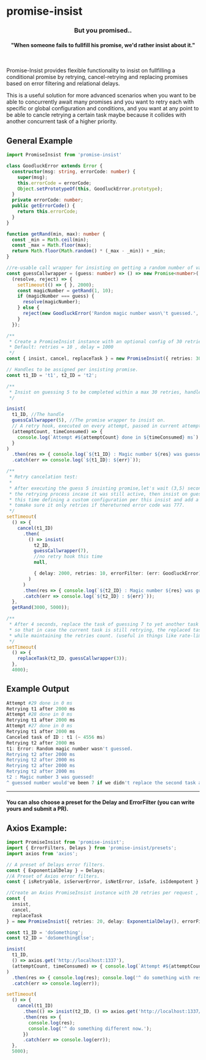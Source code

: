 # promise-insist

  <h3 align="center">But you promised..</h3>
  <h4 align="center">"When someone fails to fullfill his promise, we'd rather insist about it."</h3>
 <br/>

Promise-Insist provides flexible functionality to insist on fullfilling a conditional promise by retrying, cancel-retrying and replacing promises based on error filtering and relational delays.

This is a useful solution for more advanced scenarios when you want to be able to concurrently await many promises and you want to retry each with specific or global configuration and conditions, and you want at any point to be able to cancle retrying a certain task maybe because it collides with another concurrent task of a higher priority.

## General Example
```typescript
import PromiseInsist from 'promise-insist'

class GoodluckError extends Error {
  constructor(msg: string, errorCode: number) {
    super(msg);
    this.errorCode = errorCode;
    Object.setPrototypeOf(this, GoodluckError.prototype);
  }
  private errorCode: number;
  public getErrorCode() {
    return this.errorCode;
  }
}

function getRand(min, max): number {
  const _min = Math.ceil(min);
  const _max = Math.floor(max);
  return Math.floor(Math.random() * (_max - _min)) + _min;
}

//re-usable call wrapper for insisting on getting a random number of value 5
const guessCallwrapper = (guess: number) => () => new Promise<number>(
  (resolve, reject) => {
    setTimeout(() => { }, 2000);
    const magicNumber = getRand(1, 10);
    if (magicNumber === guess) {
      resolve(magicNumber);
    } else {
      reject(new GoodluckError('Random magic number wasn\'t guessed.', 777));
    }
  });

/**
 * Create a PromiseInsist instance with an optional config of 30 retries and a static delay of 2000.
 * Default: retries = 10 , delay = 1000
 */
const { insist, cancel, replaceTask } = new PromiseInsist({ retries: 30, delay: 2000 });

// Handles to be assigned per insisting promise.
const t1_ID = 't1', t2_ID = 't2';

/**
 * Insist on guessing 5 to be completed within a max 30 retries, handle error if it still fails after that..
 */

insist(
  t1_ID, //The handle
  guessCallwrapper(5), //The promise wrapper to insist on.
  // A retry hook, executed on every attempt, passed in current attempt count and time consumed by the last retry
  (attemptCount, timeConsumed) => {
    console.log(`Attempt #${attemptCount} done in ${timeConsumed} ms`);
  }
)
  .then(res => { console.log(`${t1_ID} : Magic number ${res} was guessed!`); })
  .catch(err => console.log(`${t1_ID}: ${err}`));

/**
 * Retry cancelation test:
 *
 * After executing the guess 5 insisting promise,let's wait (3,5) seconds, then cancel
 * the retrying process incase it was still active, then insist on guessing another number: 7
 * this time defining a custom configuration per this insist and add a whitelisting error filter
 * tomake sure it only retries if thereturned error code was 777.
 */
setTimeout(
  () => {
    cancel(t1_ID)
      .then(
        () => insist(
          t2_ID,
          guessCallwrapper(7),
          //no retry hook this time
          null,

          { delay: 2000, retries: 10, errorFilter: (err: GoodluckError) => err.getErrorCode() === 777 }
        )
      )
      .then(res => { console.log(`${t2_ID} : Magic number ${res} was guessed!`); })
      .catch(err => console.log(`${t2_ID} : ${err}`));
  },
  getRand(3000, 5000));

/**
 * After 4 seconds, replace the task of guessing 7 to yet another task of guessing 3
 * so that in case the current task is still retrying, the replaced task will be swapped
 * while maintaining the retries count. (useful in things like rate-limits etc.)
 */
setTimeout(
  () => {
    replaceTask(t2_ID, guessCallwrapper(3));
  },
  4000);
```
## Example Output

```powershell
Attempt #29 done in 0 ms
Retrying t1 after 2000 ms
Attempt #28 done in 0 ms
Retrying t1 after 2000 ms
Attempt #27 done in 0 ms
Retrying t1 after 2000 ms
Canceled task of ID : t1 (~ 4556 ms)
Retrying t2 after 2000 ms
t1: Error: Random magic number wasn't guessed.
Retrying t2 after 2000 ms
Retrying t2 after 2000 ms
Retrying t2 after 2000 ms
Retrying t2 after 2000 ms
t2 : Magic number 3 was guessed!
^ guessed number would've been 7 if we didn't replace the second task again.
```
___
#### You can also choose a preset for the **Delay** and **ErrorFilter** (you can write yours and submit a PR).
## Axios Example:
```typescript
import PromiseInsist from 'promise-insist';
import { ErrorFilters, Delays } from 'promise-insist/presets';
import axios from 'axios';

// A preset of Delays error filters.
const { ExponentialDelay } = Delays;
//A Preset of Axios error filters.
const { isRetryable, isServerError, isNetError, isSafe, isIdempotent } = ErrorFilters.AxiosErrorFilters;

//Create an Axios PromiseInsist instance with 20 retries per request , exponential delay and only retry if error is a server error.
const {
  insist,
  cancel,
  replaceTask
} = new PromiseInsist({ retries: 20, delay: ExponentialDelay(), errorFilter: isRetryable });

const t1_ID = 'doSomething';
const t2_ID = 'doSomethingElse';

insist(
  t1_ID,
  () => axios.get('http://localhost:1337'),
  (attemptCount, timeConsumed) => { console.log(`Attempt #${attemptCount} done in ${timeConsumed} ms`); }
)
  .then(res => { console.log(res); console.log('^ do something with response.'); })
  .catch(err => console.log(err));

setTimeout(
  () => {
    cancel(t1_ID)
      .then(() => insist(t2_ID, () => axios.get('http://localhost:1337/important2')))
      .then(res => {
        console.log(res);
        console.log('^ do something different now.');
      })
      .catch(err => console.log(err));
  },
  5000);




```


